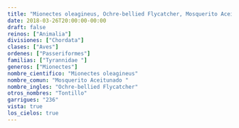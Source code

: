 ```yaml
---
title: "Mionectes oleagineus, Ochre-bellied Flycatcher, Mosquerito Aceitunado "
date: 2018-03-26T20:00:00-00:00
draft: false
reinos: ["Animalia"]
divisiones: ["Chordata"]
clases: ["Aves"]
ordenes: ["Passeriformes"]
familias: ["Tyrannidae "]
generos: ["Mionectes"]
nombre_cientifico: "Mionectes oleagineus"
nombre_comun: "Mosquerito Aceitunado "
nombre_ingles: "Ochre-bellied Flycatcher"
otros_nombres: "Tontillo"
garrigues: "236"
vista: true
los_cielos: true
---
```


